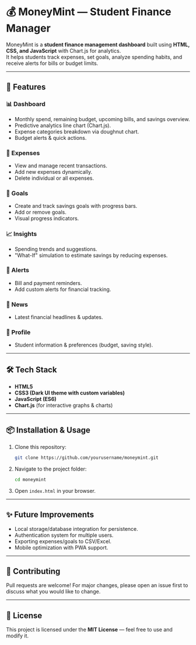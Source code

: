# 💰 MoneyMint — Student Finance Manager

MoneyMint is a **student finance management dashboard** built using **HTML, CSS, and JavaScript** with Chart.js for analytics.  
It helps students track expenses, set goals, analyze spending habits, and receive alerts for bills or budget limits.

---

## 🚀 Features

### 📊 Dashboard
- Monthly spend, remaining budget, upcoming bills, and savings overview.
- Predictive analytics line chart (Chart.js).
- Expense categories breakdown via doughnut chart.
- Budget alerts & quick actions.

### 💸 Expenses
- View and manage recent transactions.
- Add new expenses dynamically.
- Delete individual or all expenses.

### 🎯 Goals
- Create and track savings goals with progress bars.
- Add or remove goals.
- Visual progress indicators.

### 📈 Insights
- Spending trends and suggestions.
- "What-If" simulation to estimate savings by reducing expenses.

### 🔔 Alerts
- Bill and payment reminders.
- Add custom alerts for financial tracking.

### 📰 News
- Latest financial headlines & updates.

### 👤 Profile
- Student information & preferences (budget, saving style).

---

## 🛠️ Tech Stack
- **HTML5**
- **CSS3 (Dark UI theme with custom variables)**
- **JavaScript (ES6)**
- **Chart.js** (for interactive graphs & charts)

---




## 📦 Installation & Usage

1. Clone this repository:
   ```bash
   git clone https://github.com/yourusername/moneymint.git
   ```

2. Navigate to the project folder:
   ```bash
   cd moneymint
   ```

3. Open `index.html` in your browser.

---

## ✨ Future Improvements
- Local storage/database integration for persistence.
- Authentication system for multiple users.
- Exporting expenses/goals to CSV/Excel.
- Mobile optimization with PWA support.

---

## 🤝 Contributing
Pull requests are welcome! For major changes, please open an issue first to discuss what you would like to change.

---

## 📄 License
This project is licensed under the **MIT License** — feel free to use and modify it.
